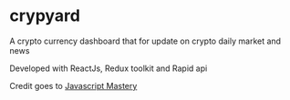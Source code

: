 # crypyard
A crypto currency dashboard that for update on crypto daily market and news

Developed with ReactJs, Redux toolkit and Rapid api 

Credit goes to [Javascript Mastery](https://www.youtube.com/@javascriptmastery)
